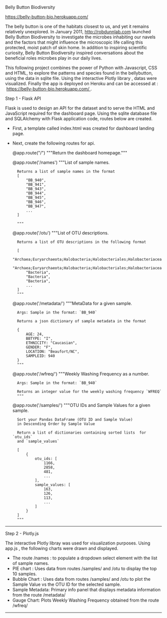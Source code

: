 Belly Button Biodiversity

https://belly-button-bio.herokuapp.com/

The belly button is one of the habitats closest to us, and yet it remains relatively unexplored. In January 2011, http://robdunnlab.com launched Belly Button Biodiversity to investigate the microbes inhabiting our navels and the factors that might influence the microscopic life calling this protected, moist patch of skin home. In addition to inspiring scientific curiosity, Belly Button Biodiversity inspired conversations about the beneficial roles microbes play in our daily lives.



This following project combines the power of Python with Javascript, CSS and HTML, to explore the patterns and species found in the bellybutton, using the data in sqlite file. Using the interactive Plotly library , datas were visualized. Finally the app is deployed on Heroku and can be accessed at :  https://belly-button-bio.herokuapp.com/ .



Step 1 - Flask API

Flask is used to design an API for the  dataset and to serve the HTML and JavaScript required for the dashboard page. Using the sqlite database file and SQLAlchemy with Flask application code,  routes below are created.

- First,  a template called index.html was created for dashboard landing page. 
- Next, create the following routes for  api.

    @app.route("/")
        """Return the dashboard homepage."""

    @app.route('/names')
        """List of sample names.
    
        Returns a list of sample names in the format
        [
            "BB_940",
            "BB_941",
            "BB_943",
            "BB_944",
            "BB_945",
            "BB_946",
            "BB_947",
            ...
        ]
    
        """

    @app.route('/otu')
        """List of OTU descriptions.
    
        Returns a list of OTU descriptions in the following format
    
        [
            "Archaea;Euryarchaeota;Halobacteria;Halobacteriales;Halobacteriaceae;Halococcus",
            "Archaea;Euryarchaeota;Halobacteria;Halobacteriales;Halobacteriaceae;Halococcus",
            "Bacteria",
            "Bacteria",
            "Bacteria",
            ...
        ]
        """

    @app.route('/metadata/<sample>')
        """MetaData for a given sample.
    
        Args: Sample in the format: `BB_940`
    
        Returns a json dictionary of sample metadata in the format
    
        {
            AGE: 24,
            BBTYPE: "I",
            ETHNICITY: "Caucasian",
            GENDER: "F",
            LOCATION: "Beaufort/NC",
            SAMPLEID: 940
        }
        """

    @app.route('/wfreq/<sample>')
        """Weekly Washing Frequency as a number.
    
        Args: Sample in the format: `BB_940`
    
        Returns an integer value for the weekly washing frequency `WFREQ`
        """

    @app.route('/samples/<sample>')
        """OTU IDs and Sample Values for a given sample.
    
        Sort your Pandas DataFrame (OTU ID and Sample Value)
        in Descending Order by Sample Value
    
        Return a list of dictionaries containing sorted lists  for `otu_ids`
        and `sample_values`
    
        [
            {
                otu_ids: [
                    1166,
                    2858,
                    481,
                    ...
                ],
                sample_values: [
                    163,
                    126,
                    113,
                    ...
                ]
            }
        ]
        """

---

Step 2 - Plotly.js

The interactive Plotly libray was used for visualization purposes. Using app.js , the following charts were drawn and displayed. 

- The route /names  : to populate a dropdown select element with the list of sample names.
- PIE chart :  Uses data from  routes /samples/<sample> and /otu to display the top 10 samples.
- Bubble Chart : Uses data from  routes /samples/<sample> and /otu to plot the Sample Value vs the OTU ID for the selected sample.
- Sample Metadata: Primary info panel that displays metadata information  from the route /metadata/<sample>
- Gauge Chart: Plots Weekly Washing Frequency obtained from the route /wfreq/<sample>
  

---


